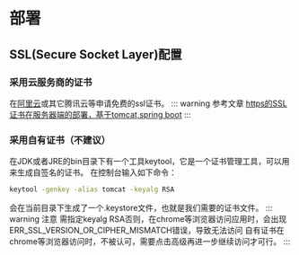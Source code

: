 # 部署

## SSL(Secure Socket Layer)配置

### 采用云服务商的证书
在[阿里云](https://www.aliyun.com/)或其它腾讯云等申请免费的ssl证书。
::: warning 参考文章
[https的SSL证书在服务器端的部署，基于tomcat,spring boot](https://blog.csdn.net/gary_yan/article/details/77973711)
:::

### 采用自有证书（不建议）
在JDK或者JRE的bin目录下有一个工具keytool，它是一个证书管理工具，可以用来生成自签名的证书。
在控制台输入如下命令：
```bash
keytool -genkey -alias tomcat -keyalg RSA
```
会在当前目录下生成了一个.keystore文件，也就是我们需要的证书文件。
::: warning 注意
需指定keyalg RSA否则，在chrome等浏览器访问应用时，会出现ERR_SSL_VERSION_OR_CIPHER_MISMATCH错误，导致无法访问
自有证书在chrome等浏览器访问时，不被认可，需要点击高级再进一步继续访问才可行。
:::
